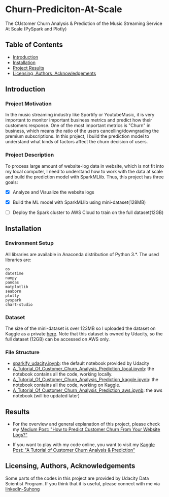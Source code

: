 # Churn-Prediciton-At-Scale
The CUstomer Churn Analysis & Prediction of the Music Streaming Service At Scale (PySpark and Plotly)

## Table of Contents
* [Introduction](#Introduction)
* [Installation](#Installation)
* [Project Results](#Results)
* [Licensing, Authors, Acknowledgements](#License)


## Introduction<a name="Introduction"></a>
### Project Motivation 
In the music streaming industry like Sportify or YoutubeMusic, it is very important to monitor important business metrics and predict how their customers response. One of the most important metrics is "Churn" in business, which means the ratio of the users cancelling/downgrading the premium subscriptions. In this project, I build the prediction model to understand what kinds of factors affect the churn decision of users. 

### Project Description 
To process large amount of website-log data in website, which is not fit into my local computer, I need to understand how to work with the data at scale and build the prediction model with SparkMLlib. Thus, this project has three goals: 
* [x] Analyze and Visualize the website logs   
* [x] Build the ML model with SparkMLlib using mini-dataset(128MB) 
* [ ] Deploy the Spark cluster to AWS Cloud to train on the full dataset(12GB) 


## Installation<a name="Installation"></a>
### Environment Setup
All libraries are available in Anaconda distribution of Python 3.*. The used libraries are:
```
os
datetime
numpy
pandas
matplotlib
seaborn
plotly
pyspark
chart-studio
```
### Dataset
The size of the mini-dataset is over 123MB so I uploaded the dataset on Kaggle as a private [here](https://www.kaggle.com/suhong/mini-sparkify-event-datajson). Note that this dataset is owned by Udacity, so the full dataset (12GB) can be accessed on AWS only. 

### File Structure 
- [sparkify_udacity.ipynb](): the default notebook provided by Udacity 
- [A_Tutorial_Of_Customer_Churn_Analysis_Prediction_local.ipynb](): the notebook contains all the code, working locally. 
- [A_Tutorial_Of_Customer_Churn_Analysis_Prediction_kaggle.ipynb](): the notebook contains all the code, working on Kaggle.
- [A_Tutorial_Of_Customer_Churn_Analysis_Prediction_aws.ipynb](): the  aws notebook (will be updated later) 


## Results<a name="Results"></a>
- For the overview and general explanation of this project, please check my [Medium Post: "How to Predict Customer Churn From Your Website Logs?" ](https://suhongk.medium.com/how-to-predict-customer-churn-from-your-website-logs-bb02ea58385a)

- If you want to play with my code online, you want to visit my [Kaggle Post: 
"A Tutorial of Customer Churn Analysis & Prediction"](https://www.kaggle.com/suhong/a-tutorial-of-customer-churn-analysis-prediction) 

## Licensing, Authors, Acknowledgements<a name="License"></a>
Some parts of the codes in this project are provided by Udacity Data Scientist Program. If you think that it is useful, please connect with me via [linkedIn-Suhong](https://www.linkedin.com/in/suhongkim/)




